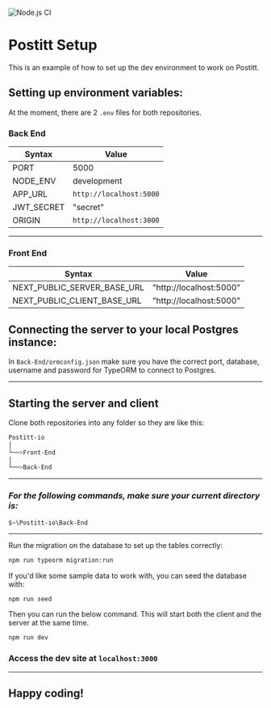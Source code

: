 ![Node.js CI](https://github.com/Postitt-io/Front-end/workflows/Node.js%20CI/badge.svg?branch=main)

# Postitt Setup

This is an example of how to set up the dev environment to work on Postitt.

## Setting up environment variables:

At the moment, there are 2 `.env` files for both repositories.

### Back End

| Syntax     | Value                   |
| ---------- | ----------------------- |
| PORT       | 5000                    |
| NODE_ENV   | development             |
| APP_URL    | `http://localhost:5000` |
| JWT_SECRET | "secret"                |
| ORIGIN     | `http://localhost:3000` |

---

### Front End

| Syntax                      | Value                   |
| --------------------------- | ----------------------- |
| NEXT_PUBLIC_SERVER_BASE_URL | "http://localhost:5000" |
| NEXT_PUBLIC_CLIENT_BASE_URL | "http://localhost:5000" |

## Connecting the server to your local Postgres instance:

In `Back-End/ormconfig.json` make sure you have the correct port, database, username and password for TypeORM to connect to Postgres.

---

## Starting the server and client

Clone both repositories into any folder so they are like this:

```bash
Postitt-io
│
└──>Front-End
│
└──>Back-End

```

---

### _For the following commands, make sure your current directory is:_

`$~\Postitt-io\Back-End`

---

Run the migration on the database to set up the tables correctly:

```bash
npm run typeorm migration:run
```

If you'd like some sample data to work with, you can seed the database with:

```bash
npm run seed
```

Then you can run the below command. This will start both the client and the server at the same time.

```bash
npm run dev
```

### Access the dev site at `localhost:3000`

---

## Happy coding!
